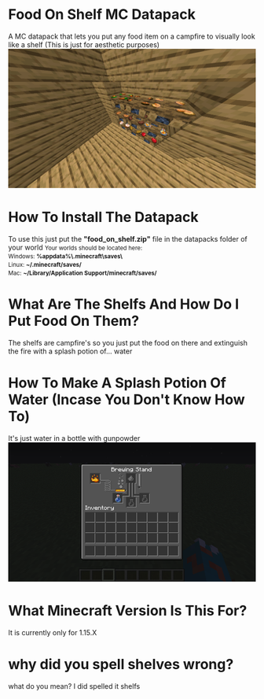 # Food On Shelf MC Datapack
 A MC datapack that lets you put any food item on a campfire to visually look like a shelf (This is just for aesthetic purposes)
 ![Image of thing](https://github.com/SoaringGecko/Food-On-Shelf-MC-Datapack/blob/master/2019-12-22_14.44.25.png)
 
 # How To Install The Datapack
 <p>To use this just put the <b>"food_on_shelf.zip"</b> file in the datapacks folder of your world <small>Your worlds should be located here:<br/>Windows: <b>%appdata%\.minecraft\saves\</b> <br/>Linux: <b>~/.minecraft/saves/</b> <br/> Mac: <b>~/Library/Application Support/minecraft/saves/</b></small></p>

# What Are The Shelfs And How Do I Put Food On Them?
<p>The shelfs are campfire's so you just put the food on there and extinguish the fire with a splash potion of... water</p>

# How To Make A Splash Potion Of Water (Incase You Don't Know How To)
It's just water in a bottle with gunpowder
![Image of recipe](https://github.com/SoaringGecko/Food-On-Shelf-MC-Datapack/blob/master/dfrgthyjuhngbfgtyuikj.png)

# What Minecraft Version Is This For?
<p>It is currently only for 1.15.X</p>

# why did you spell shelves wrong?
<p>what do you mean? I did spelled it shelfs</p>
